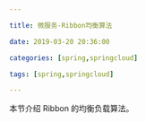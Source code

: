 ```yaml
---

title: 微服务-Ribbon均衡算法

date: 2019-03-20 20:36:00

categories: [spring,springcloud]

tags: [spring,springcloud]

---
```



本节介绍 Ribbon 的均衡负载算法。


<!--more-->




[](https://github.com/Netflix/ribbon/wiki/Working-with-load-balancers)

[](http://www.itmuch.com/spring-cloud/finchley-8/)
